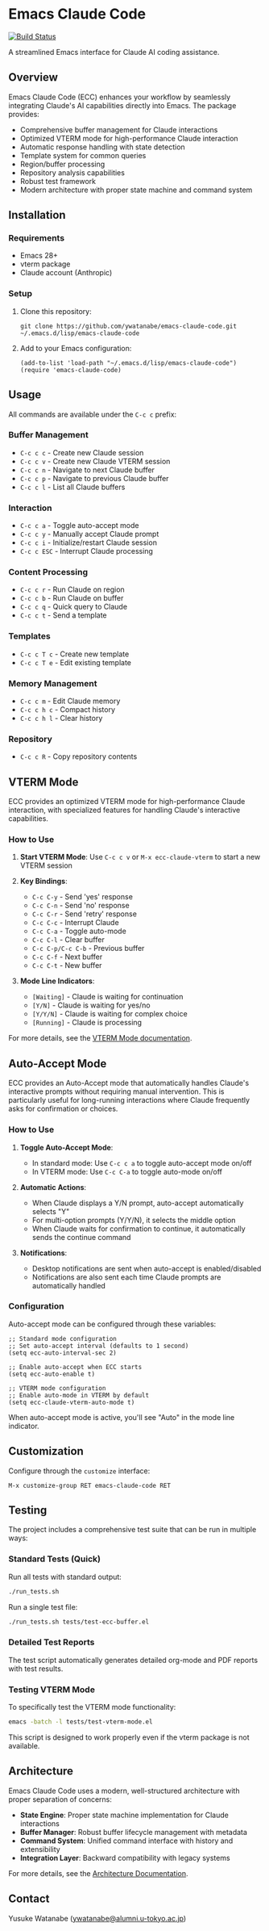 <!-- ---
!-- Timestamp: 2025-05-08 22:05:00
!-- Author: ywatanabe
!-- File: /home/ywatanabe/.emacs.d/lisp/emacs-claude-code/README.md
!-- --- -->


# Emacs Claude Code

[![Build Status](https://github.com/ywatanabe1989/emacs-claude-code/workflows/tests/badge.svg)](https://github.com/ywatanabe1989/emacs-claude-code/actions)

A streamlined Emacs interface for Claude AI coding assistance.

## Overview

Emacs Claude Code (ECC) enhances your workflow by seamlessly integrating Claude's AI capabilities directly into Emacs. The package provides:

- Comprehensive buffer management for Claude interactions
- Optimized VTERM mode for high-performance Claude interaction
- Automatic response handling with state detection
- Template system for common queries
- Region/buffer processing
- Repository analysis capabilities
- Robust test framework
- Modern architecture with proper state machine and command system

## Installation

### Requirements

- Emacs 28+
- vterm package
- Claude account (Anthropic)

### Setup

1. Clone this repository:
   ```
   git clone https://github.com/ywatanabe/emacs-claude-code.git ~/.emacs.d/lisp/emacs-claude-code
   ```

2. Add to your Emacs configuration:
   ```elisp
   (add-to-list 'load-path "~/.emacs.d/lisp/emacs-claude-code")
   (require 'emacs-claude-code)
   ```

## Usage
All commands are available under the `C-c c` prefix:

### Buffer Management
- `C-c c c` - Create new Claude session
- `C-c c v` - Create new Claude VTERM session
- `C-c c n` - Navigate to next Claude buffer
- `C-c c p` - Navigate to previous Claude buffer
- `C-c c l` - List all Claude buffers

### Interaction
- `C-c c a` - Toggle auto-accept mode
- `C-c c y` - Manually accept Claude prompt
- `C-c c i` - Initialize/restart Claude session
- `C-c c ESC` - Interrupt Claude processing

### Content Processing
- `C-c c r` - Run Claude on region
- `C-c c b` - Run Claude on buffer
- `C-c c q` - Quick query to Claude
- `C-c c t` - Send a template

### Templates
- `C-c c T c` - Create new template
- `C-c c T e` - Edit existing template

### Memory Management
- `C-c c m` - Edit Claude memory
- `C-c c h c` - Compact history
- `C-c c h l` - Clear history

### Repository
- `C-c c R` - Copy repository contents

## VTERM Mode

ECC provides an optimized VTERM mode for high-performance Claude interaction, with specialized features for handling Claude's interactive capabilities.

### How to Use

1. **Start VTERM Mode**: Use `C-c c v` or `M-x ecc-claude-vterm` to start a new VTERM session

2. **Key Bindings**:
   - `C-c C-y` - Send 'yes' response
   - `C-c C-n` - Send 'no' response
   - `C-c C-r` - Send 'retry' response
   - `C-c C-c` - Interrupt Claude
   - `C-c C-a` - Toggle auto-mode
   - `C-c C-l` - Clear buffer
   - `C-c C-p/C-c C-b` - Previous buffer
   - `C-c C-f` - Next buffer
   - `C-c C-t` - New buffer

3. **Mode Line Indicators**:
   - `[Waiting]` - Claude is waiting for continuation
   - `[Y/N]` - Claude is waiting for yes/no
   - `[Y/Y/N]` - Claude is waiting for complex choice
   - `[Running]` - Claude is processing

For more details, see the [VTERM Mode documentation](docs/vterm-mode.md).

## Auto-Accept Mode

ECC provides an Auto-Accept mode that automatically handles Claude's interactive prompts without requiring manual intervention. This is particularly useful for long-running interactions where Claude frequently asks for confirmation or choices.

### How to Use

1. **Toggle Auto-Accept Mode**: 
   - In standard mode: Use `C-c c a` to toggle auto-accept mode on/off
   - In VTERM mode: Use `C-c C-a` to toggle auto-mode on/off

2. **Automatic Actions**:
   - When Claude displays a Y/N prompt, auto-accept automatically selects "Y"
   - For multi-option prompts (Y/Y/N), it selects the middle option
   - When Claude waits for confirmation to continue, it automatically sends the continue command

3. **Notifications**:
   - Desktop notifications are sent when auto-accept is enabled/disabled
   - Notifications are also sent each time Claude prompts are automatically handled

### Configuration

Auto-accept mode can be configured through these variables:

```elisp
;; Standard mode configuration
;; Set auto-accept interval (defaults to 1 second)
(setq ecc-auto-interval-sec 2)

;; Enable auto-accept when ECC starts
(setq ecc-auto-enable t)

;; VTERM mode configuration
;; Enable auto-mode in VTERM by default
(setq ecc-claude-vterm-auto-mode t)
```

When auto-accept mode is active, you'll see "Auto" in the mode line indicator.

## Customization

Configure through the `customize` interface:
```elisp
M-x customize-group RET emacs-claude-code RET
```

## Testing

The project includes a comprehensive test suite that can be run in multiple ways:

### Standard Tests (Quick)

Run all tests with standard output:

```bash
./run_tests.sh
```

Run a single test file:

```bash
./run_tests.sh tests/test-ecc-buffer.el
```

### Detailed Test Reports

The test script automatically generates detailed org-mode and PDF reports with test results.

### Testing VTERM Mode

To specifically test the VTERM mode functionality:

```bash
emacs -batch -l tests/test-vterm-mode.el
```

This script is designed to work properly even if the vterm package is not available.

## Architecture

Emacs Claude Code uses a modern, well-structured architecture with proper separation of concerns:

- **State Engine**: Proper state machine implementation for Claude interactions
- **Buffer Manager**: Robust buffer lifecycle management with metadata
- **Command System**: Unified command interface with history and extensibility
- **Integration Layer**: Backward compatibility with legacy systems

For more details, see the [Architecture Documentation](docs/architecture.md).

## Contact
Yusuke Watanabe (ywatanabe@alumni.u-tokyo.ac.jp)

<!-- EOF -->